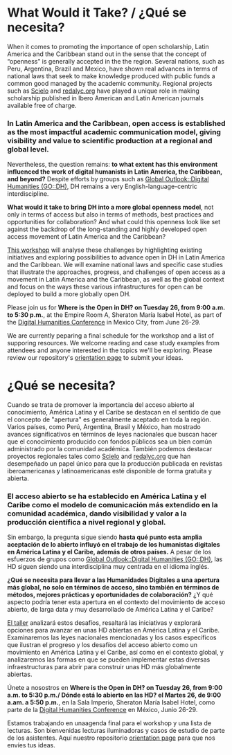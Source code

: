 # What Would it Take? / ¿Qué se necesita?

When it comes to promoting the importance of open scholarship, Latin America and the Caribbean stand out in the sense that the concept of “openness” is generally accepted in the the region. Several nations, such as Peru, Argentina, Brazil and Mexico, have shown real advances in terms of national laws that seek to make knowledge produced with public funds a common good managed by the academic community. Regional projects such as [Scielo](http://www.scielo.org/php/index.php) and [redalyc.org](http://www.redalyc.org/) have played a unique role in making scholarship published in Ibero American and Latin American journals available free of charge. 

### In Latin America and the Caribbean, open access is established as the most impactful academic communication model, giving visibility and value to scientific production at a regional and global level. 

Nevertheless, the question remains:  **to what extent has this environment influenced the work of digital humanists in Latin America, the Caribbean, and beyond?** Despite efforts by groups such as [Global Outlook::Digital Humanities (GO::DH)](http://www.globaloutlookdh.org/), DH remains a very English-language-centric interdiscipline. 

**What would it take to bring DH into a more global openness model**, not only in terms of access but also in terms of methods, best practices and opportunities for collaboration? And what could this openness look like set against the backdrop of the long-standing and highly developed open access movement of Latin America and the Caribbean?

[This workshop](https://dh2018.adho.org/en/talleres/) will analyse these challenges by highlighting existing initiatives and exploring possibilities to advance open in DH in Latin America and the Caribbean. We will examine national laws and specific case studies that illustrate the approaches, progress, and challenges of open access as a movement in Latin America and the Caribbean, as well as the global context and focus on the ways these various infrastructures for open can be deployed to build a more globally open DH. 

Please join us for **Where is the Open in DH? on Tuesday 26, from 9:00 a.m. to 5:30 p.m.**, at the Empire Room A, Sheraton María Isabel Hotel, as part of the [Digital Humanities Conference](https://dh2018.adho.org/) in Mexico City, from June 26-29.

We are currently peparing a final schedule for the workshop and a list of supporing resources.  We welcome reading and case study examples from attendees and anyone interested in the topics we'll be exploring.  Please review our repository's [orientation page](https://github.com/rchampieux/openindh/blob/master/_resources/orientation.md) to submit your ideas.


# ¿Qué se necesita?

Cuando se trata de promover la importancia del acceso abierto al conocimiento, América Latina y el Caribe se destacan en el sentido de que el concepto de "apertura" es generalmente aceptado en toda la región. Varios países, como Perú, Argentina, Brasil y México, han mostrado avances significativos en términos de leyes nacionales que buscan hacer que el conocimiento producido con fondos públicos sea un bien común administrado por la comunidad académica. También podemos destacar proyectos regionales tales como [Scielo](http://www.scielo.org/php/index.php) and [redalyc.org](http://www.redalyc.org/) que han desempeñado un papel único para que la producción publicada en revistas iberoamericanas y latinoamericanas esté disponible de forma gratuita y abierta.

### El acceso abierto se ha establecido en América Latina y el Caribe como el modelo de comunicación más extendido en la comunidad académica, dando visibilidad y valor a la producción científica a nivel regional y global.

Sin embargo, la pregunta sigue siendo **hasta qué punto esta amplia aceptación de lo abierto influyó en el trabajo de los humanistas digitales en América Latina y el Caribe, además de otros países.** A pesar de los esfuerzos de grupos como [Global Outlook::Digital Humanities (GO::DH)](http://www.globaloutlookdh.org/), las HD siguen siendo una interdisciplina muy centrada en el idioma inglés.

**¿Qué se necesita para llevar a las Humanidades Digitales a una apertura más global, no solo en términos de acceso, sino también en términos de métodos, mejores prácticas y oportunidades de colaboración?** ¿Y qué aspecto podría tener esta apertura en el contexto del movimiento de acceso abierto, de larga data y muy desarrollado de América Latina y el Caribe?

[El taller](https://dh2018.adho.org/en/talleres/) analizará estos desafíos, resaltará las iniciativas y explorará opciones para avanzar en unas HD abiertas en América Latina y el Caribe. Examinaremos las leyes nacionales mencionadas y los casos específicos que ilustran el progreso y los desafíos del acceso abierto como un movimiento en América Latina y el Caribe, así como en el contexto global, y analizaremos las formas en que se pueden implementar estas diversas infraestructuras para abrir para construir unas HD más globalmente abiertas.

Únete a nosostros en **Where is the Open in DH? on Tuesday 26, from 9:00 a.m. to 5:30 p.m./ Dónde está lo abierto en las HD? el Martes 26, de 9:00 a.am. a 5:50 p.m.**, en la Sala Imperio, Sheraton María Isabel Hotel, como parte de la [Digital Humanities Conference](https://dh2018.adho.org/) en México, Junio 26-29.

Estamos trabajando en unaagenda final para el workshop y una lista de lecturas.  Son bienvenidas lecturas iluminadoras y casos de estudio de parte de los asistentes. Aquí nuestro repositorio [orientation page](https://github.com/rchampieux/openindh/blob/master/_resources/orientation.md) para que nos envíes tus ideas.


